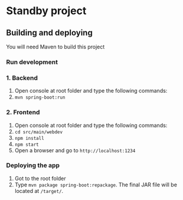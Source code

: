 # Standby project
## Building and deploying
You will need Maven to build this project
### Run development
### 1. Backend
1. Open console at root folder and type the following commands:
2. `mvn spring-boot:run`
### 2. Frontend
1. Open console at root folder and type the following commands:
2. `cd src/main/webdev`
3. `npm install`
4. `npm start`
5. Open a browser and go to `http://localhost:1234`
### Deploying the app
1. Got to the root folder
2. Type `mvn package spring-boot:repackage`. The final JAR file will be located at `/target/`.